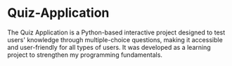 # Quiz-Application
The Quiz Application is a Python-based interactive project designed to test users' knowledge through multiple-choice questions, making it accessible and user-friendly for all types of users. It was developed as a learning project to strengthen my programming fundamentals.
